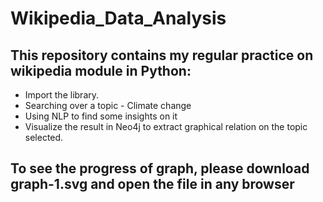 # Wikipedia_Data_Analysis
## This repository contains my regular practice on wikipedia module in Python:

- Import the library.
- Searching over a topic - Climate change
- Using NLP to find some insights on it
- Visualize the result in Neo4j to extract graphical relation on the topic selected.

## To see the progress of graph, please download graph-1.svg and open the file in any browser
